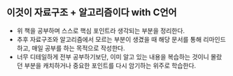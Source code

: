 ## 이것이 자료구조 + 알고리즘이다 with C언어

- 위 책을 공부하며 스스로 핵심 포인트라 생각되는 부분을 정리한다.
- 추후 자료구조와 알고리즘에서 모르는 부분이 생겼을 때 해당 문서를 통해 리마인드하고, 매일 공부를 하는 목적으로 작성한다.
- 너무 디테일하게 전부 공부하기보단, 이미 알고 있는 내용을 복습하는 것이니 몰랐던 부분을 캐치하거나 중요한 포인트를 다시 암기하는 위주로 학습한다.